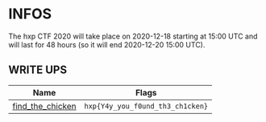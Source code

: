 # INFOS

The hxp CTF 2020 will take place on 2020-12-18 starting at 15:00 UTC and will last for 48 hours (so it will end 2020-12-20 15:00 UTC). 

##  WRITE UPS

| Name | Flags |
| ------------- | :----:|
|[find_the_chicken](challenges/find_the_chicken.md)|`hxp{Y4y_you_f0und_th3_ch1cken}`| 
